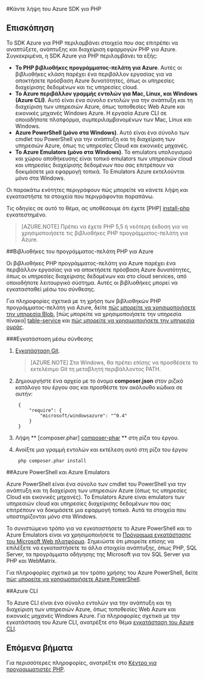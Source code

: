 <properties
    pageTitle="Κάντε λήψη του Azure SDK για PHP"
    description="Μάθετε πώς μπορείτε να κάνετε λήψη και εγκατάσταση του SDK Azure για PHP."
    documentationCenter="php"
    services="app-service\web"
    authors="allclark"
    manager="douge"
    editor=""/>

<tags
    ms.service="app-service-web"
    ms.workload="na"
    ms.tgt_pltfrm="na"
    ms.devlang="PHP"
    ms.topic="article"
    ms.date="06/01/2016"
    ms.author="allclark;yaqiyang"/>

#<a name="download-the-azure-sdk-for-php"></a>Κάντε λήψη του Azure SDK για PHP

## <a name="overview"></a>Επισκόπηση

Το SDK Azure για PHP περιλαμβάνει στοιχεία που σας επιτρέπει να αναπτύξετε, ανάπτυξης και διαχείριση εφαρμογών PHP για Azure. Συγκεκριμένα, η SDK Azure για PHP περιλαμβάνει τα εξής:

* **Το PHP βιβλιοθήκες προγράμματος-πελάτη για Azure**. Αυτές οι βιβλιοθήκες κλάση παρέχει ένα περιβάλλον εργασίας για να αποκτήσετε πρόσβαση Azure δυνατότητες, όπως οι υπηρεσίες διαχείρισης δεδομένων και τις υπηρεσίες cloud.  
* **Το Azure περιβάλλον γραμμής εντολών για Mac, Linux, και Windows (Azure CLI)**. Αυτό είναι ένα σύνολο εντολών για την ανάπτυξη και τη διαχείριση των υπηρεσιών Azure, όπως τοποθεσίες Web Azure και εικονικές μηχανές Windows Azure. Η εργασία Azure CLI σε οποιαδήποτε πλατφόρμα, συμπεριλαμβανομένων των Mac, Linux και Windows.
* **Azure PowerShell (μόνο στα Windows)**. Αυτό είναι ένα σύνολο των cmdlet του PowerShell για την ανάπτυξη και τη διαχείριση των υπηρεσιών Azure, όπως τις υπηρεσίες Cloud και εικονικές μηχανές.
* **Το Azure Emulators (μόνο στα Windows)**. Το emulators υπολογισμού και χώρου αποθήκευσης είναι τοπικό emulators των υπηρεσιών cloud και υπηρεσίες διαχείρισης δεδομένων που σας επιτρέπουν να δοκιμάσετε μια εφαρμογή τοπικά. Το Emulators Azure εκτελούνται μόνο στα Windows.

Οι παρακάτω ενότητες περιγράφουν πώς μπορείτε να κάνετε λήψη και εγκαταστήστε τα στοιχεία που περιγράφονται παραπάνω.

Τις οδηγίες σε αυτό το θέμα, ας υποθέσουμε ότι έχετε [PHP] [ install-php] εγκατεστημένο.

> [AZURE.NOTE] Πρέπει να έχετε PHP 5,5 ή νεότερη έκδοση για να χρησιμοποιήσετε τις βιβλιοθήκες PHP προγράμματος-πελάτη για Azure.

##<a name="php-client-libraries-for-azure"></a>Βιβλιοθήκες του προγράμματος-πελάτη PHP για Azure

Οι βιβλιοθήκες PHP προγράμματος-πελάτη για Azure παρέχει ένα περιβάλλον εργασίας για να αποκτήσετε πρόσβαση Azure δυνατότητες, όπως οι υπηρεσίες διαχείρισης δεδομένων και στο cloud services, από οποιοδήποτε λειτουργικό σύστημα. Αυτές οι βιβλιοθήκες μπορεί να εγκατασταθεί μέσω του σύνθεσης.

Για πληροφορίες σχετικά με τη χρήση των βιβλιοθηκών PHP προγράμματος-πελάτη για Azure, δείτε [πώς μπορείτε να χρησιμοποιήσετε την υπηρεσία Blob][blob-service], [πώς μπορείτε να χρησιμοποιήσετε την υπηρεσία πίνακα] [ table-service] και [πώς μπορείτε να χρησιμοποιήσετε την υπηρεσία ουράς][queue-service].

###<a name="install-via-composer"></a>Εγκατάσταση μέσω σύνθεσης

1. [Εγκατάσταση Git][install-git].


    > [AZURE.NOTE] Στα Windows, θα πρέπει επίσης να προσθέσετε το εκτελέσιμο Git τη μεταβλητή περιβάλλοντος PATH.

2. Δημιουργήστε ένα αρχείο με το όνομα **composer.json** στον ριζικό κατάλογο του έργου σας και προσθέστε τον ακόλουθο κώδικα σε αυτήν:

        {
            "require": {
                "microsoft/windowsazure": "^0.4"
            }
        }

3. Λήψη ** [composer.phar] [ composer-phar] ** στη ρίζα του έργου.

4. Ανοίξτε μια γραμμή εντολών και εκτέλεση αυτό στη ρίζα του έργου

        php composer.phar install

##<a name="azure-powershell-and-azure-emulators"></a>Azure PowerShell και Azure Emulators

Azure PowerShell είναι ένα σύνολο των cmdlet του PowerShell για την ανάπτυξη και τη διαχείριση των υπηρεσιών Azure (όπως τις υπηρεσίες Cloud και εικονικές μηχανές). Το Emulators Azure είναι emulators των υπηρεσιών cloud και υπηρεσίες διαχείρισης δεδομένων που σας επιτρέπουν να δοκιμάσετε μια εφαρμογή τοπικά. Αυτά τα στοιχεία που υποστηρίζονται μόνο στα Windows.

Το συνιστώμενο τρόπο για να εγκαταστήσετε το Azure PowerShell και το Azure Emulators είναι να χρησιμοποιήσετε το [Πρόγραμμα εγκατάστασης του Microsoft Web πλατφόρμα][download-wpi]. Σημειώστε ότι μπορείτε επίσης να επιλέξετε να εγκαταστήσετε το άλλα στοιχεία ανάπτυξης, όπως PHP, SQL Server, τα προγράμματα οδήγησης της Microsoft για τον SQL Server για PHP και WebMatrix.

Για πληροφορίες σχετικά με τον τρόπο χρήσης του Azure PowerShell, δείτε [πώς μπορείτε να χρησιμοποιήσετε Azure PowerShell][powershell-tools].

##<a name="azure-cli"></a>Azure CLI

Το Azure CLI είναι ένα σύνολο εντολών για την ανάπτυξη και τη διαχείριση των υπηρεσιών Azure, όπως τοποθεσίες Web Azure και εικονικές μηχανές Windows Azure. Για πληροφορίες σχετικά με την εγκατάσταση του Azure CLI, ανατρέξτε στο θέμα [εγκατάσταση του Azure CLI](xplat-cli-install.md).

## <a name="next-steps"></a>Επόμενα βήματα

Για περισσότερες πληροφορίες, ανατρέξτε στο [Κέντρο για προγραμματιστές PHP](/develop/php/).


[install-php]: http://www.php.net/manual/en/install.php
[composer-github]: https://github.com/composer/composer
[composer-phar]: http://getcomposer.org/composer.phar
[nodejs-org]: http://nodejs.org/
[install-node-linux]: https://github.com/joyent/node/wiki/Installing-Node.js-via-package-manager
[download-wpi]: http://go.microsoft.com/fwlink/?LinkId=253447
[mac-installer]: http://go.microsoft.com/fwlink/?LinkId=252249
[blob-service]: http://go.microsoft.com/fwlink/?LinkId=252714
[table-service]: http://go.microsoft.com/fwlink/?LinkId=252715
[queue-service]: http://go.microsoft.com/fwlink/?LinkId=252716
[azure cli]: http://go.microsoft.com/fwlink/?LinkId=252717
[powershell-tools]: http://go.microsoft.com/fwlink/?LinkId=252718
[php-sdk-github]: http://go.microsoft.com/fwlink/?LinkId=252719
[install-git]: http://git-scm.com/book/en/Getting-Started-Installing-Git

